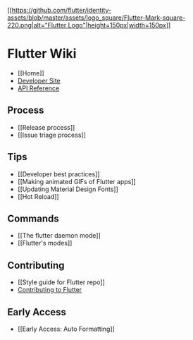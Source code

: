 [[[https://github.com/flutter/identity-assets/blob/master/assets/logo_square/Flutter-Mark-square-220.png|alt="Flutter Logo"|height=150px|width=150px]]](https://flutter.io)

Flutter Wiki
===

- [[Home]]
- [Developer Site](https://flutter.io/)
- [API Reference](https://docs.flutter.io/index.html)

## Process
- [[Release process]]
- [[Issue triage process]]

## Tips
- [[Developer best practices]]
- [[Making animated GIFs of Flutter apps]]
- [[Updating Material Design Fonts]]
- [[Hot Reload]]

## Commands
- [[The flutter daemon mode]]
- [[Flutter's modes]]

## Contributing
- [[Style guide for Flutter repo]]
- [Contributing to Flutter](https://github.com/flutter/flutter/blob/master/CONTRIBUTING.md)

## Early Access
- [[Early Access: Auto Formatting]]